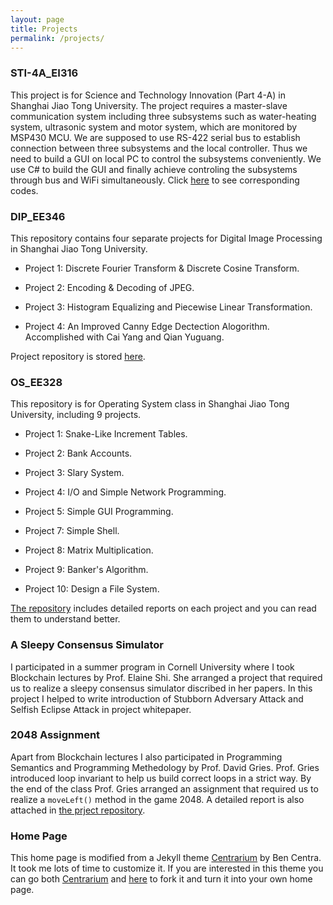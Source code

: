 ```yaml
---
layout: page
title: Projects
permalink: /projects/
---
```


### STI-4A_EI316

This project is for Science and Technology Innovation (Part 4-A) in Shanghai Jiao Tong University. The project requires a master-slave communication system including three subsystems such as water-heating system, ultrasonic system and motor system, which are monitored by MSP430 MCU. We are supposed to use RS-422 serial bus to establish connection between three subsystems and the local controller. Thus we need to build a GUI on local PC to control the subsystems conveniently. We use C# to build the GUI and finally achieve controling the subsystems through bus and WiFi simultaneously. Click [here][EI316] to see corresponding codes. 

### DIP_EE346

This repository contains four separate projects for Digital Image Processing in Shanghai Jiao Tong University. 

* Project 1: Discrete Fourier Transform & Discrete Cosine Transform.

* Project 2: Encoding & Decoding of JPEG.

* Project 3: Histogram Equalizing and Piecewise Linear Transformation.

* Project 4: An Improved Canny Edge Dectection Alogorithm. Accomplished with Cai Yang and Qian Yuguang.

Project repository is stored [here][EE346].

### OS_EE328

This repository is for Operating System class in Shanghai Jiao Tong University, including 9 projects.

* Project 1: Snake-Like Increment Tables.

* Project 2: Bank Accounts.

* Project 3: Slary System.

* Project 4: I/O and Simple Network Programming.

* Project 5: Simple GUI Programming.

* Project 7: Simple Shell.

* Project 8: Matrix Multiplication.

* Project 9: Banker's Algorithm.

* Project 10: Design a File System.

[The repository][EE328] includes detailed reports on each project and you can read them to understand better.

### A Sleepy Consensus Simulator

I participated in a summer program in Cornell University where I took Blockchain lectures by Prof. Elaine Shi. She arranged a project that required us to realize a sleepy consensus simulator discribed in her papers. In this project I helped to write introduction of Stubborn Adversary Attack and Selfish Eclipse Attack in project whitepaper. 

### 2048 Assignment

Apart from Blockchain lectures I also participated in Programming Semantics and Programming Methedology by Prof. David Gries. Prof. Gries introduced loop invariant to help us build correct loops in a strict way. By the end of the class Prof. Gries arranged an assignment that required us to realize a `moveLeft()` method in the game 2048. A detailed report is also attached in [the prject repository][2048]. 

### Home Page

This home page is modified from a Jekyll theme [Centrarium][centrarium] by Ben Centra. It took me lots of time to customize it. If you are interested in this theme you can go both [Centrarium][centrarium-github] and [here][homepage] to fork it and turn it into your own home page.

[EI316]:	https://github.com/cyli2014/STI-4A_EI316
[EE346]:	https://github.com/cyli2014/DIP_EE346
[EE328]:	https://github.com/cyli2014/OS_EE328
[2048]:		https://github.com/cyli2014/PSPM_Cornell
[centrarium]:	http://bencentra.com/centrarium/
[centrarium-github]:	https://github.com/bencentra/centrarium
[homepage]:	https://github.com/cyli2014/cyli2014.github.io